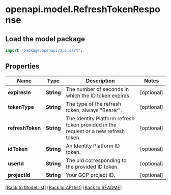 # openapi.model.RefreshTokenResponse

## Load the model package
```dart
import 'package:openapi/api.dart';
```

## Properties
Name | Type | Description | Notes
------------ | ------------- | ------------- | -------------
**expiresIn** | **String** | The number of seconds in which the ID token expires. | [optional] 
**tokenType** | **String** | The type of the refresh token, always \"Bearer\". | [optional] 
**refreshToken** | **String** | The Identity Platform refresh token provided in the request or a new refresh token. | [optional] 
**idToken** | **String** | An Identity Platform ID token. | [optional] 
**userId** | **String** | The uid corresponding to the provided ID token. | [optional] 
**projectId** | **String** | Your GCP project ID. | [optional] 

[[Back to Model list]](../README.md#documentation-for-models) [[Back to API list]](../README.md#documentation-for-api-endpoints) [[Back to README]](../README.md)


